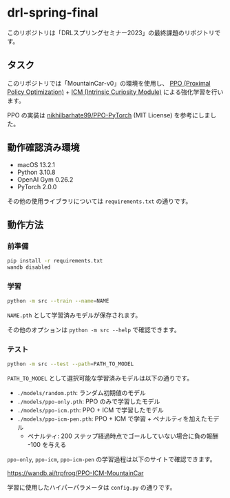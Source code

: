 # drl-spring-final

このリポジトリは「DRLスプリングセミナー2023」の最終課題のリポジトリです。

## タスク

このリポジトリでは「MountainCar-v0」の環境を使用し、
[PPO (Proximal Policy Optimization)](https://arxiv.org/abs/1707.06347) + 
[ICM (Intrinsic Curiosity Module)](https://pathak22.github.io/noreward-rl/) による強化学習を行います。

PPO の実装は [nikhilbarhate99/PPO-PyTorch](https://github.com/nikhilbarhate99/PPO-PyTorch) (MIT License) を参考にしました。

## 動作確認済み環境

  - macOS 13.2.1
  - Python 3.10.8
  - OpenAI Gym 0.26.2
  - PyTorch 2.0.0
 
その他の使用ライブラリについては `requirements.txt` の通りです。

## 動作方法

### 前準備

```bash
pip install -r requirements.txt
wandb disabled
```

### 学習

```bash
python -m src --train --name=NAME
```

`NAME.pth` として学習済みモデルが保存されます。

その他のオプションは `python -m src --help` で確認できます。

### テスト

```bash
python -m src --test --path=PATH_TO_MODEL
```

`PATH_TO_MODEL` として選択可能な学習済みモデルは以下の通りです。

  - `./models/random.pth`: ランダム初期値のモデル
  - `./models/ppo-only.pth`: PPO のみで学習したモデル
  - `./models/ppo-icm.pth`: PPO + ICM で学習したモデル
  - `./models/ppo-icm-pen.pth`: PPO + ICM で学習 + ペナルティを加えたモデル
    - ペナルティ: 200 ステップ経過時点でゴールしていない場合に負の報酬 -100 を与える

`ppo-only`, `ppo-icm`, `ppo-icm-pen` の学習過程は以下のサイトで確認できます。

https://wandb.ai/trpfrog/PPO-ICM-MountainCar

学習に使用したハイパーパラメータは `config.py` の通りです。

